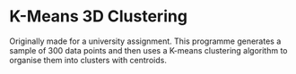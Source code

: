 # K-Means 3D Clustering

Originally made for a university assignment. This programme generates a sample of 300 data points and then uses a K-means clustering algorithm to organise them into clusters with centroids. 
